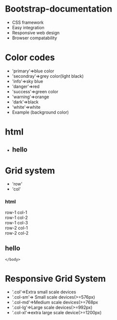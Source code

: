 # Bootstrap-documentation
* CSS framework 
* Easy integration 
* Responsive web design 
* Browser compatability
# Color codes
* 'primary'=>blue color
* 'secondray'=>grey color(light black)
* 'info'=>sky blue
* 'danger'=>red
* 'success'=>green color
* 'warning'=>orange
* 'dark'=>black
* 'white'=>white
* Example (background color)
# html
* <h2 class="bg-primary>blue colored background color</h2>
           
* Example(text color)
  html 
   <h2 class ="text-primary">hello</h2>
# Grid system
 * 'row'
 * 'col'
   
 ### html 
   <body class="container">
	<div class="row r">
		<div class="col c">
			row-1 col-1
		</div>
		<div class="col c">
			row-1 col-2 
		</div>
		<div class="col c">
			row-1 col-3 
		</div>
	</div>
	<div class ="row r">
		<div class="col c">
			row-2 col-1
		</div>
		<div class="col c">
			row-2 col-2
		</div>
		<h2 class="text-primary">hello</h2>

	</body>
# Responsive Grid System
* '.col'=>Extra small scale devices
* '.col-sm'=> Small scale devices(>=576px)
* '.col-md'=>Medium scale devices(>=768px
* '.col-lg'=>Large scale devices(>=992px)
* '.col-xl'=>extra large scale device(>=1200px)
